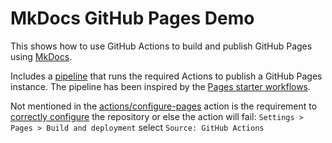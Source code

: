 # MkDocs GitHub Pages Demo

This shows how to use GitHub Actions to build and publish GitHub Pages using [MkDocs](https://www.mkdocs.org).

Includes a [pipeline](.github/workflows/pages.yml) that runs the required Actions to publish a GitHub Pages instance.
The pipeline has been inspired by the [Pages starter workflows](https://github.com/actions/starter-workflows/tree/main/pages).

Not mentioned in the [actions/configure-pages](https://github.com/actions/configure-pages) action is the requirement to
[correctly configure](https://stackoverflow.com/a/73967433/2920585) the repository or else the action will fail:
`Settings > Pages > Build and deployment` select `Source: GitHub Actions`
